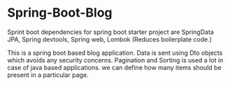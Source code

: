 # Spring-Boot-Blog
Sprint boot dependencies for spring boot starter project are SpringData JPA, Spring devtools, Spring web, Lombok (Reduces boilerplate code.)

This is a spring boot based blog application. Data is sent using Dto objects which avoids any security concerns.
Pagination and Sorting is used a lot in case of java based applications.
we can define how many items should be present in a particular page.